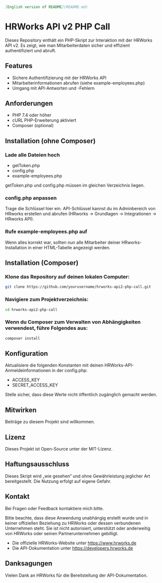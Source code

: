 ```markdown
[English version of README](README.md)
```
# HRWorks API v2 PHP Call
Dieses Repository enthält ein PHP-Skript zur Interaktion mit der HRWorks API v2. Es zeigt, wie man Mitarbeiterdaten sicher und effizient authentifiziert und abruft.

## Features
- Sichere Authentifizierung mit der HRWorks API
- Mitarbeiterinformationen abrufen (siehe example-employees.php)
- Umgang mit API-Antworten und -Fehlern

## Anforderungen
- PHP 7.4 oder höher
- cURL PHP-Erweiterung aktiviert
- Composer (optional)

## Installation (ohne Composer)
### Lade alle Dateien hoch
- getToken.php
- config.php
- example-employees.php

getToken.php und config.php müssen im gleichen Verzeichnis liegen.

### config.php anpassen
Trage die Schlüssel hier ein. API-Schlüssel kannst du im Adminbereich von HRworks erstellen und abrufen (HRworks -> Grundlagen -> Integrationen -> HRworks API).

### Rufe example-employees.php auf
Wenn alles korrekt war, sollten nun alle Mitarbeiter deiner HRworks-Installation in einer HTML-Tabelle angezeigt werden.

## Installation (Composer)
### Klone das Repository auf deinen lokalen Computer:
```bash
git clone https://github.com/yourusername/hrworks-api2-php-call.git
```

### Navigiere zum Projektverzeichnis:
```bash
cd hrworks-api2-php-call
```

### Wenn du Composer zum Verwalten von Abhängigkeiten verwendest, führe Folgendes aus:
```bash
composer install
```

## Konfiguration
Aktualisiere die folgenden Konstanten mit deinen HRWorks-API-Anmeldeinformationen in der config.php:

- ACCESS_KEY
- SECRET_ACCESS_KEY

Stelle sicher, dass diese Werte nicht öffentlich zugänglich gemacht werden.

## Mitwirken
Beiträge zu diesem Projekt sind willkommen.

## Lizenz
Dieses Projekt ist Open-Source unter der MIT-Lizenz.

## Haftungsausschluss
Dieses Skript wird „wie gesehen“ und ohne Gewährleistung jeglicher Art bereitgestellt. Die Nutzung erfolgt auf eigene Gefahr.

## Kontakt
Bei Fragen oder Feedback kontaktiere mich bitte.

Bitte beachte, dass diese Anwendung unabhängig erstellt wurde und in keiner offiziellen Beziehung zu HRWorks oder dessen verbundenen Unternehmen steht. Sie ist nicht autorisiert, unterstützt oder anderweitig von HRWorks oder seinen Partnerunternehmen gebilligt.

- Die offizielle HRWorks-Website unter https://www.hrworks.de
- Die API-Dokumentation unter https://developers.hrworks.de

## Danksagungen
Vielen Dank an HRWorks für die Bereitstellung der API-Dokumentation.
